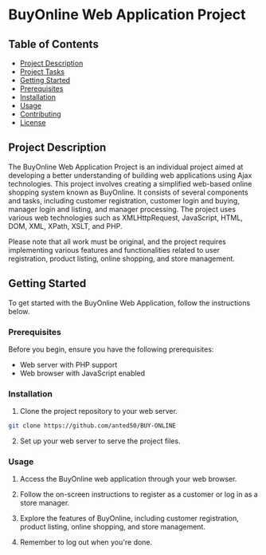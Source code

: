# BuyOnline Web Application Project


## Table of Contents
- [Project Description](#project-description)
- [Project Tasks](#project-tasks)
- [Getting Started](#getting-started)
- [Prerequisites](#prerequisites)
- [Installation](#installation)
- [Usage](#usage)
- [Contributing](#contributing)
- [License](#license)

## Project Description
The BuyOnline Web Application Project is an individual project aimed at developing a better understanding of building web applications using Ajax technologies. This project involves creating a simplified web-based online shopping system known as BuyOnline. It consists of several components and tasks, including customer registration, customer login and buying, manager login and listing, and manager processing. The project uses various web technologies such as XMLHttpRequest, JavaScript, HTML, DOM, XML, XPath, XSLT, and PHP.

Please note that all work must be original, and the project requires implementing various features and functionalities related to user registration, product listing, online shopping, and store management.

## Getting Started
To get started with the BuyOnline Web Application, follow the instructions below.

### Prerequisites
Before you begin, ensure you have the following prerequisites:
- Web server with PHP support
- Web browser with JavaScript enabled

### Installation
1. Clone the project repository to your web server.

```bash
git clone https://github.com/anted50/BUY-ONLINE
```

2. Set up your web server to serve the project files.

### Usage
1. Access the BuyOnline web application through your web browser.

2. Follow the on-screen instructions to register as a customer or log in as a store manager.

3. Explore the features of BuyOnline, including customer registration, product listing, online shopping, and store management.

4. Remember to log out when you're done.

